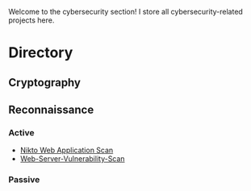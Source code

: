 Welcome to the cybersecurity section! I store all cybersecurity-related projects here.

# Directory

## Cryptography

## Reconnaissance

### Active

- [Nikto Web Application Scan](https://github.com/Ayliea/Ayliea-Projects/blob/main/Cybersecurity/Reconnaissance/Active/Nikto-Web-Application-Scan)
- [Web-Server-Vulnerability-Scan](https://github.com/Ayliea/Ayliea-Projects/blob/main/Cybersecurity/Reconnaissance/Active/Web-Server-Vulnerability-Scan)

### Passive
